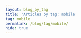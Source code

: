 ```yaml
---
layout: blog_by_tag
title: 'Articles by tag: mobile'
tag: mobile
permalink: /blog/tag/mobile/
hide: true
---
```

